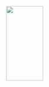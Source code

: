 
<img align="left" width="100" height="200" src="https://github.com/pavithramoorthy-official/online_shopping/assets/144348676/22ff1530-123b-4199-943d-9ee0ef4f14da">
